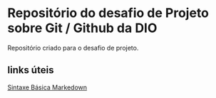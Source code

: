 # Repositório do desafio de Projeto sobre Git / Github da DIO

Repositório criado para o desafio de projeto. 

## links úteis
[Sintaxe Básica Markedown](https://www.markdownguide.org/basic-syntax/)
